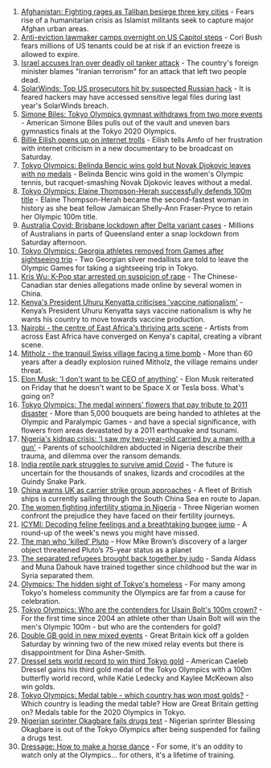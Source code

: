 1. [Afghanistan: Fighting rages as Taliban besiege three key cities](https://www.bbc.co.uk/news/world-asia-58040141) - Fears rise of a humanitarian crisis as Islamist militants seek to capture major Afghan urban areas.
2. [Anti-eviction lawmaker camps overnight on US Capitol steps](https://www.bbc.co.uk/news/world-us-canada-58043908) - Cori Bush fears millions of US tenants could be at risk if an eviction freeze is allowed to expire.
3. [Israel accuses Iran over deadly oil tanker attack](https://www.bbc.co.uk/news/world-middle-east-57977702) - The country's foreign minister blames "Iranian terrorism" for an attack that left two people dead.
4. [SolarWinds: Top US prosecutors hit by suspected Russian hack](https://www.bbc.co.uk/news/world-us-canada-58042344) - It is feared hackers may have accessed sensitive legal files during last year's SolarWinds breach.
5. [Simone Biles: Tokyo Olympics gymnast withdraws from two more events](https://www.bbc.co.uk/sport/olympics/58037479) - American Simone Biles pulls out of the vault and uneven bars gymnastics finals at the Tokyo 2020 Olympics.
6. [Billie Eilish opens up on internet trolls](https://www.bbc.co.uk/news/entertainment-arts-58039782) - Eilish tells Amfo of her frustration with internet criticism in a new documentary to be broadcast on Saturday.
7. [Tokyo Olympics: Belinda Bencic wins gold but Novak Djokovic leaves with no medals](https://www.bbc.co.uk/sport/olympics/58038816) - Belinda Bencic wins gold in the women's Olympic tennis, but racquet-smashing Novak Djokovic leaves without a medal.
8. [Tokyo Olympics: Elaine Thompson-Herah successfully defends 100m title](https://www.bbc.co.uk/sport/olympics/58041334) - Elaine Thompson-Herah became the second-fastest woman in history as she beat fellow Jamaican Shelly-Ann Fraser-Pryce to retain her Olympic 100m title.
9. [Australia Covid: Brisbane lockdown after Delta variant cases](https://www.bbc.co.uk/news/world-australia-58039299) - Millions of Australians in parts of Queensland enter a snap lockdown from Saturday afternoon.
10. [Tokyo Olympics: Georgia athletes removed from Games after sightseeing trip](https://www.bbc.co.uk/sport/olympics/58039393) - Two Georgian silver medallists are told to leave the Olympic Games for taking a sightseeing trip in Tokyo.
11. [Kris Wu: K-Pop star arrested on suspicion of rape](https://www.bbc.co.uk/news/world-asia-china-58042353) - The Chinese-Canadian star denies allegations made online by several women in China.
12. [Kenya's President Uhuru Kenyatta criticises 'vaccine nationalism'](https://www.bbc.co.uk/news/world-africa-58030423) - Kenya’s President Uhuru Kenyatta says vaccine nationalism is why he wants his country to move towards vaccine production.
13. [Nairobi - the centre of East Africa's thriving arts scene](https://www.bbc.co.uk/news/world-africa-57422167) - Artists from across East Africa have converged on Kenya's capital, creating a vibrant scene.
14. [Mitholz - the tranquil Swiss village facing a time bomb](https://www.bbc.co.uk/news/world-europe-57996485) - More than 60 years after a deadly explosion ruined Mitholz, the village remains under threat.
15. [Elon Musk: 'I don't want to be CEO of anything'](https://www.bbc.co.uk/news/technology-58035124) - Elon Musk reiterated on Friday that he doesn't want to be Space X or Tesla boss. What's going on?
16. [Tokyo Olympics: The medal winners' flowers that pay tribute to 2011 disaster](https://www.bbc.co.uk/sport/olympics/58038026) - More than 5,000 bouquets are being handed to athletes at the Olympic and Paralympic Games - and have a special significance, with flowers from areas devastated by a 2011 earthquake and tsunami.
17. [Nigeria's kidnap crisis: 'I saw my two-year-old carried by a man with a gun'](https://www.bbc.co.uk/news/world-africa-57929074) - Parents of schoolchildren abducted in Nigeria describe their trauma, and dilemma over the ransom demands.
18. [India reptile park struggles to survive amid Covid](https://www.bbc.co.uk/news/world-asia-india-58025057) - The future is uncertain for the thousands of snakes, lizards and crocodiles at the Guindy Snake Park.
19. [China warns UK as carrier strike group approaches](https://www.bbc.co.uk/news/world-asia-58015367) - A fleet of British ships is currently sailing through the South China Sea en route to Japan.
20. [The women fighting infertility stigma in Nigeria](https://www.bbc.co.uk/news/world-africa-58004523) - Three Nigerian women confront the prejudice they have faced on their fertility journeys.
21. [ICYMI: Decoding feline feelings and a breathtaking bungee jump](https://www.bbc.co.uk/news/uk-58027187) - A round-up of the week's news you might have missed.
22. [The man who 'killed' Pluto](https://www.bbc.co.uk/news/stories-57989204) - How Mike Brown’s discovery of a larger object threatened Pluto’s 75-year status as a planet
23. [The separated refugees brought back together by judo](https://www.bbc.co.uk/news/world-58020945) - Sanda Aldass and Muna Dahouk have trained together since childhood but the war in Syria separated them.
24. [Olympics: The hidden sight of Tokyo's homeless](https://www.bbc.co.uk/news/world-asia-58016848) - For many among Tokyo's homeless community the Olympics are far from a cause for celebration.
25. [Tokyo Olympics: Who are the contenders for Usain Bolt's 100m crown?](https://www.bbc.co.uk/sport/olympics/58023141) - For the first time since 2004 an athlete other than Usain Bolt will win the men's Olympic 100m - but who are the contenders for gold?
26. [Double GB gold in new mixed events](https://www.bbc.co.uk/sport/olympics/58037771) - Great Britain kick off a golden Saturday by winning two of the new mixed relay events but there is disappointment for Dina Asher-Smith.
27. [Dressel sets world record to win third Tokyo gold](https://www.bbc.co.uk/sport/olympics/58038416) - American Caeleb Dressel gains his third gold medal of the Tokyo Olympics with a 100m butterfly world record, while Katie Ledecky and Kaylee McKeown also win golds.
28. [Tokyo Olympics: Medal table - which country has won most golds?](https://www.bbc.co.uk/sport/olympics/57836709) - Which country is leading the medal table? How are Great Britain getting on? Medals table for the 2020 Olympics in Tokyo.
29. [Nigerian sprinter Okagbare fails drugs test](https://www.bbc.co.uk/sport/olympics/58037280) - Nigerian sprinter Blessing Okagbare is out of the Tokyo Olympics after being suspended for failing a drugs test.
30. [Dressage: How to make a horse dance](https://www.bbc.co.uk/news/newsbeat-57999120) - For some, it's an oddity to watch only at the Olympics... for others, it's a lifetime of training.
